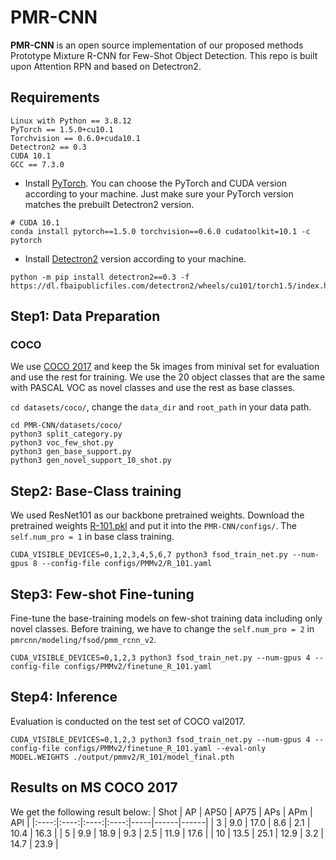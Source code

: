 # PMR-CNN

**PMR-CNN** is an open source implementation of our proposed methods Prototype Mixture R-CNN for Few-Shot Object Detection. This repo is built upon Attention RPN and based on Detectron2.

## Requirements
```
Linux with Python == 3.8.12
PyTorch == 1.5.0+cu10.1
Torchvision == 0.6.0+cuda10.1
Detectron2 == 0.3
CUDA 10.1
GCC == 7.3.0
```
* Install [PyTorch](https://pytorch.org/). You can choose the PyTorch and CUDA version according to your machine. Just make sure your PyTorch version matches the prebuilt Detectron2 version. 
```
# CUDA 10.1
conda install pytorch==1.5.0 torchvision==0.6.0 cudatoolkit=10.1 -c pytorch
```
* Install [Detectron2](https://detectron2.readthedocs.io/en/latest/index.html) version according to your machine.
```
python -m pip install detectron2==0.3 -f https://dl.fbaipublicfiles.com/detectron2/wheels/cu101/torch1.5/index.html
```

## Step1: Data Preparation
### COCO
We use [COCO 2017](https://cocodataset.org/#home) and keep the 5k images from minival set for evaluation and use the rest for training. We use the 20 object classes that are the same with PASCAL VOC as novel classes and use the rest as base classes.

`cd datasets/coco/`, change the `data_dir` and `root_path` in your data path.
```
cd PMR-CNN/datasets/coco/
python3 split_category.py
python3 voc_few_shot.py
python3 gen_base_support.py
python3 gen_novel_support_10_shot.py
```

## Step2: Base-Class training
We used ResNet101 as our backbone pretrained weights. Download the pretrained weights [R-101.pkl](https://github.com/facebookresearch/detectron2/blob/main/MODEL_ZOO.md) and put it into the `PMR-CNN/configs/`. The `self.num_pro = 1` in base class training.
```
CUDA_VISIBLE_DEVICES=0,1,2,3,4,5,6,7 python3 fsod_train_net.py --num-gpus 8 --config-file configs/PMMv2/R_101.yaml
```

## Step3: Few-shot Fine-tuning
Fine-tune the base-training models on few-shot training data including only novel classes. Before training, we have to change the `self.num_pro = 2` in `pmrcnn/modeling/fsod/pmm_rcnn_v2`.
```
CUDA_VISIBLE_DEVICES=0,1,2,3 python3 fsod_train_net.py --num-gpus 4 --config-file configs/PMMv2/finetune_R_101.yaml
```

## Step4: Inference
Evaluation is conducted on the test set of COCO val2017.
```
CUDA_VISIBLE_DEVICES=0,1,2,3 python3 fsod_train_net.py --num-gpus 4 --config-file configs/PMMv2/finetune_R_101.yaml --eval-only MODEL.WEIGHTS ./output/pmmv2/R_101/model_final.pth
```

## Results on MS COCO 2017
We get the following result below:
| Shot |  AP  | AP50 | AP75 | APs | APm  | APl  |
|:----:|:----:|:----:|:----:|-----|------|------|
|   3  |  9.0 | 17.0 |  8.6 | 2.1 | 10.4 | 16.3 |
|   5  |  9.9 | 18.9 |  9.3 | 2.5 | 11.9 | 17.6 |
|  10  | 13.5 | 25.1 | 12.9 | 3.2 | 14.7 | 23.9 |
